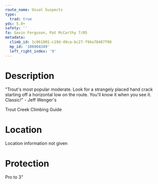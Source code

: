 ```yaml
---
route_name: Usual Suspects
type:
  trad: true
yds: 5.8+
safety: ''
fa: Gavin Ferguson, Pat McCarthy 7/05
metadata:
  climb_id: 1c061801-c19d-49ca-bc27-f94a78407f98
  mp_id: '106904349'
  left_right_index: '9'
---
```

# Description
"Trout's most popular moderate. Look for a strangely placed hand crack starting off a horizontal low on the route. You'll know it when you see it. Classic!" - Jeff Wenger's

Trout Creek Climbing Guide

# Location
Location information not given

# Protection
Pro to 3"
